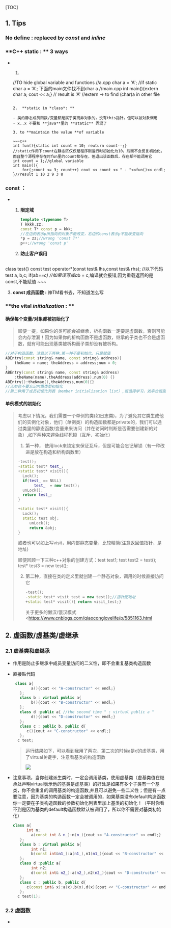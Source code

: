 [TOC]

## 1. Tips

### **No define :** replaced by  ***const*** and ***inline***

###  **C++ static : ** 3 ways

- 1.  ~~~c++
     //TO hide global variable and functions
     //a.cpp
     char a = 'A'; //if static char a = 'A'; 下面的main文件找不到char a
     //main.cpp
     int main(){extern char a; cout << a;} // result is 'A' 
     //extern -> to find (char)a in other file
     ~~~

  2.  **static in *class*: ** 

     - 类的静态成员函数/变量都是属于类而非对象的，没有this指针，但可以被对象调用
     - x..x 不要和 **java**里的 **static** 弄混了

  3. to **maintain the value **of variable

     ~~~c++
     int fun(){static int count = 10; reuturn count--;}
     //static作用下count在静态区仅仅是程序刚运行时初始化为10，后面不会反复初始化，而且整个源程序存在时fun里的count都存在，但退出该函数后，存在却不能调用它
     int count = 1;//global variable
     int main(){
         for(;count <= 3; count++) cout << count << " - "<<fun()<< endl; 
     }//result 1 10 2 9 3 8
     ~~~

### **const  ：** 

- 1. **限定域**

     ~~~c++
     template <typename T>
     T kkkk,zz;
     const T* const p = kkk;
     //左边的表示p所指向的对象不能改变，右边的const表示p不能改变指向
     *p = zz;//wrong 'const T*'
     p++;//wrong 'const p'
     ~~~

  2. **防止客户误用**

     ~~~c++
 class test{}
     const test operator*(const test& lhs,const test& rhs);
   //以下代码
     test a, b,c;
     if(a*b==c) //如果误写成a*b = c,编译就会报错,因为重载返回的是const,不能赋值
     ~~~
  
  3.  **const 成员函数 :** 神TM看书去，不知道怎么写

### **the vital *initialization* : ** 

#### 		**确保每个变量/对象都被初始化了** 

>   顺便一提，如果你的类可能会被继承，析构函数一定要是虚函数，否则可能会内存泄漏！因为如果你的析构函数不是虚函数，继承的子类也不会是虚函数，就有可能出现基类被析构而子类却没有被析构。

~~~c++
//对于构造函数，注意以下两种,第一种不是初始化，只是赋值
ABEntry(const string& name, const string& address){
 	theName = name; theAddress = address;num = 0;
}
ABEntry(const string& name, const string& address)
    :theName(name),theAddress(address),num(0) {} 
ABEntry():theNmae(),theAddress,num(0){}
//无参也不要忘记内置类型初始化
//第二种用了成员初使化列表（member initialization list）,很值得学习，效率也很高
~~~

#### 		**单例模式**的初始化

> ​      考虑以下情况，我们需要一个单例的类(如日志类)，为了避免其它类生成他们的实例化对象，他们（单例类）的构造函数都是private的，我们可以通过类里的静态函数/变量来来访问（并在访问时判断是否需要创建新的对象）,如下两种来避免线程死锁（互斥、初始化）
>
> 1. 第一种， 使用lock来锁定来保证互斥，但是可能会忘记解锁（有一种改进是放在构造和析构函数里）
>
> ~~~c++
> -test();
> -static test* test_; 
> +static test* visit(){
>   Lock();
>   if(test_ == NULL)
>        test_  = new test();
>  	unLock();
>   return test_;
> }
> ~~~
>
> ~~~c++
> +static test* visit(){
> 	Lock();
> 	static test obj;
>      unLock();
>      return &obj;
> }
> ~~~
>
> 或者也可以如上写visit，用内部静态变量，比较精简(注意返回值指针，是地址)
>
> 顺便回顾一下三种c++对象的创建方式：test test1; test test2 = test(); test* test3 = new test();
>
>  2. 第二种，直接在类的定义里就创建一个静态对象，调用的时候直接访问它
>
>     ~~~c++
>     -test();
>     -static test* visit_test = new test();//指针配地址
>     +static test* visit(){ return visit_test;}
>     ~~~
>
>     关于更多的懒汉/饿汉模式<https://www.cnblogs.com/qiaoconglovelife/p/5851163.html

## 2. 虚函数/虚基类/虚继承

### 2.1 虚基类和虚继承

- 作用是防止多继承中成员变量访问的二义性，即不会重复基类构造函数

- 直接贴代码

  ~~~c++
   class a{
          a(){cout << "A-constructor" << endl;}
     };
     class b : virtual public a{
          b(){cout << "B-constructor" << endl;}
     };
     class d :public a{ //the second time " : virtual public a "
          d(){cout << "D-constructor" << endl;}
     };
     class c : public b, public d{
       	c(){cout << "C-constructor" << endl;}
     };
  	c test;
  ~~~

  >  运行结果如下，可以看到我用了两次，第二次的时候a是d的虚基类，用了virtual关键字，注意看基类的构造函数
  >
  > ![](C:\Users\24403\Desktop\TIM图片20190527155012.png)

- 注意事项，当你创建派生类时，一定会调用基类，使用虚基类（虚基类值在继承处声明virtual表示他的基类是虚基类）的好处是如果有多个子类有一个基类，你不会重复的调用基类的构造函数,并且可以避免一些二义性；但是有一点要注意，因为基类的构造函数一定会被调用的，如果基类没有default构造函数你一定要在子类构造函数的参数初始化列表里加上基类的初始化！（平时你看不到是因为基类的default构造函数默认被调用了，所以你不需要对基类初始化）

  ~~~c++
  class a{
       	int n; 
          a(const int & n_):n(n_){cout << "A-constructor" << endl;}
     };
     class b : virtual public a{
          int n1;
          b(const int&n1_):a(n1_),n1(n1_){cout << "B-constructor" << endl;}
     };
     class d :public a{ 
          int n2;
          d(const int& n2_):a(n2_),n2(n2_){cout << "D-constructor" << endl;}
     };
     class c : public b, public d{
       	c(const int& x):a(x),b(x),d(x){cout << "C-constructor" << endl;}
     };
  	c test(1);
  ~~~

  

### 2.2 虚函数

- 